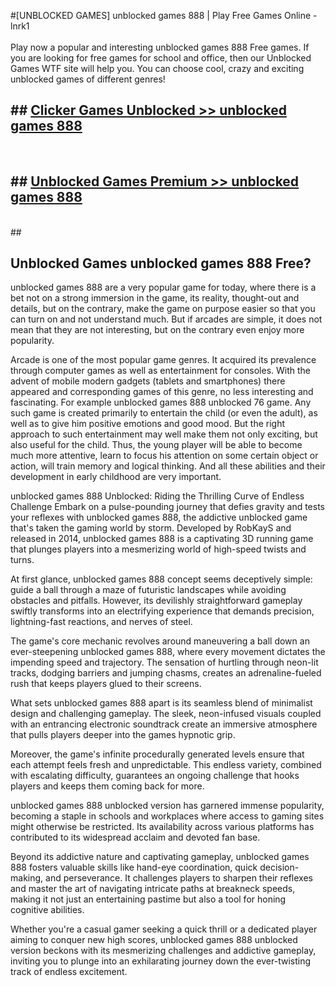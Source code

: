 #[UNBLOCKED GAMES] unblocked games 888 | Play Free Games Online - lnrk1 <br>
<br>
Play now a popular and interesting unblocked games 888 Free games. If you are looking for free games for school and office, then our Unblocked Games WTF site will help you. You can choose cool, crazy and exciting unblocked games of different genres!


## ##  [Clicker Games Unblocked >> unblocked games 888](http://freeplayer.one?title=unblocked_games_888&ref=22)
  <br>

##  ## [Unblocked Games Premium >> unblocked games 888](http://freeplayer.one?title=unblocked_games_888&ref=22)
  <br>
  ##



## Unblocked Games unblocked games 888 Free?

unblocked games 888 are a very popular game for today, where there is a bet not on a strong immersion in the game, its reality, thought-out and details, but on the contrary, make the game on purpose easier so that you can turn on and not understand much. But if arcades are simple, it does not mean that they are not interesting, but on the contrary even enjoy more popularity.

Arcade is one of the most popular game genres. It acquired its prevalence through computer games as well as entertainment for consoles. With the advent of mobile modern gadgets (tablets and smartphones) there appeared and corresponding games of this genre, no less interesting and fascinating. For example unblocked games 888 unblocked 76 game. Any such game is created primarily to entertain the child (or even the adult), as well as to give him positive emotions and good mood. But the right approach to such entertainment may well make them not only exciting, but also useful for the child. Thus, the young player will be able to become much more attentive, learn to focus his attention on some certain object or action, will train memory and logical thinking. And all these abilities and their development in early childhood are very important.

unblocked games 888 Unblocked: Riding the Thrilling Curve of Endless Challenge
Embark on a pulse-pounding journey that defies gravity and tests your reflexes with unblocked games 888, the addictive unblocked game that's taken the gaming world by storm. Developed by RobKayS and released in 2014, unblocked games 888 is a captivating 3D running game that plunges players into a mesmerizing world of high-speed twists and turns.

At first glance, unblocked games 888 concept seems deceptively simple: guide a ball through a maze of futuristic landscapes while avoiding obstacles and pitfalls. However, its devilishly straightforward gameplay swiftly transforms into an electrifying experience that demands precision, lightning-fast reactions, and nerves of steel.

The game's core mechanic revolves around maneuvering a ball down an ever-steepening unblocked games 888, where every movement dictates the impending speed and trajectory. The sensation of hurtling through neon-lit tracks, dodging barriers and jumping chasms, creates an adrenaline-fueled rush that keeps players glued to their screens.

What sets unblocked games 888 apart is its seamless blend of minimalist design and challenging gameplay. The sleek, neon-infused visuals coupled with an entrancing electronic soundtrack create an immersive atmosphere that pulls players deeper into the games hypnotic grip.

Moreover, the game's infinite procedurally generated levels ensure that each attempt feels fresh and unpredictable. This endless variety, combined with escalating difficulty, guarantees an ongoing challenge that hooks players and keeps them coming back for more.

unblocked games 888 unblocked version has garnered immense popularity, becoming a staple in schools and workplaces where access to gaming sites might otherwise be restricted. Its availability across various platforms has contributed to its widespread acclaim and devoted fan base.

Beyond its addictive nature and captivating gameplay, unblocked games 888 fosters valuable skills like hand-eye coordination, quick decision-making, and perseverance. It challenges players to sharpen their reflexes and master the art of navigating intricate paths at breakneck speeds, making it not just an entertaining pastime but also a tool for honing cognitive abilities.

Whether you're a casual gamer seeking a quick thrill or a dedicated player aiming to conquer new high scores, unblocked games 888 unblocked version beckons with its mesmerizing challenges and addictive gameplay, inviting you to plunge into an exhilarating journey down the ever-twisting track of endless excitement.
